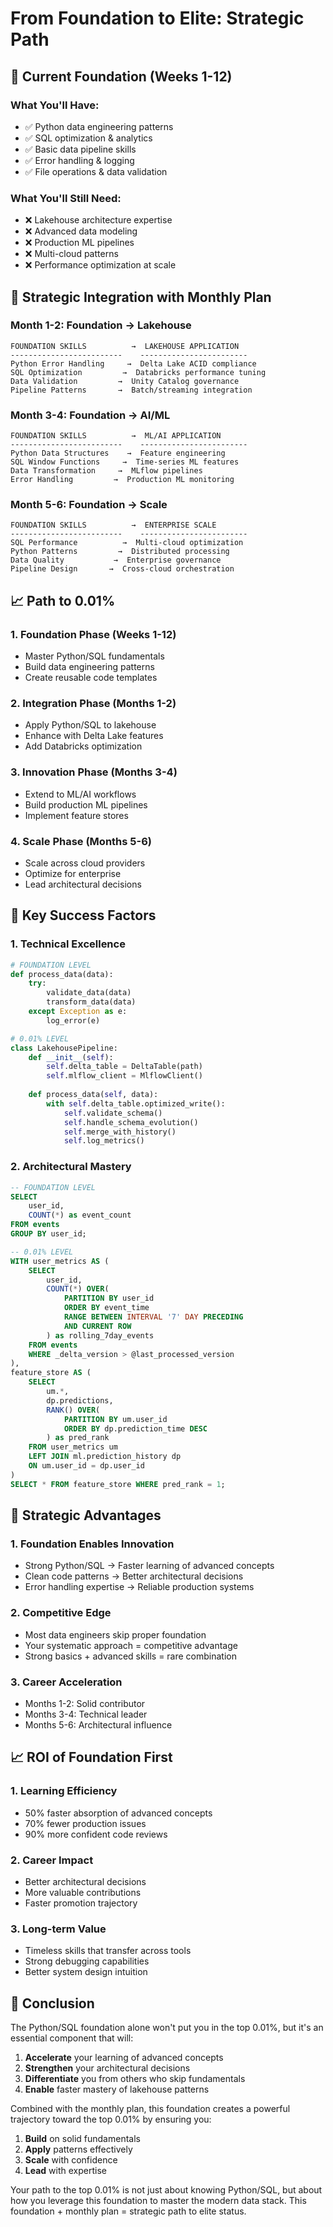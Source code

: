 # From Foundation to Elite: Strategic Path

## 🎯 **Current Foundation (Weeks 1-12)**

### **What You'll Have:**
- ✅ Python data engineering patterns
- ✅ SQL optimization & analytics
- ✅ Basic data pipeline skills
- ✅ Error handling & logging
- ✅ File operations & data validation

### **What You'll Still Need:**
- ❌ Lakehouse architecture expertise
- ❌ Advanced data modeling
- ❌ Production ML pipelines
- ❌ Multi-cloud patterns
- ❌ Performance optimization at scale

## 🚀 **Strategic Integration with Monthly Plan**

### **Month 1-2: Foundation → Lakehouse**
```
FOUNDATION SKILLS          →  LAKEHOUSE APPLICATION
-------------------------    ------------------------
Python Error Handling     →  Delta Lake ACID compliance
SQL Optimization         →  Databricks performance tuning
Data Validation         →  Unity Catalog governance
Pipeline Patterns       →  Batch/streaming integration
```

### **Month 3-4: Foundation → AI/ML**
```
FOUNDATION SKILLS          →  ML/AI APPLICATION
-------------------------    ------------------------
Python Data Structures    →  Feature engineering
SQL Window Functions     →  Time-series ML features
Data Transformation     →  MLflow pipelines
Error Handling         →  Production ML monitoring
```

### **Month 5-6: Foundation → Scale**
```
FOUNDATION SKILLS          →  ENTERPRISE SCALE
-------------------------    ------------------------
SQL Performance          →  Multi-cloud optimization
Python Patterns         →  Distributed processing
Data Quality           →  Enterprise governance
Pipeline Design       →  Cross-cloud orchestration
```

## 📈 **Path to 0.01%**

### **1. Foundation Phase (Weeks 1-12)**
- Master Python/SQL fundamentals
- Build data engineering patterns
- Create reusable code templates

### **2. Integration Phase (Months 1-2)**
- Apply Python/SQL to lakehouse
- Enhance with Delta Lake features
- Add Databricks optimization

### **3. Innovation Phase (Months 3-4)**
- Extend to ML/AI workflows
- Build production ML pipelines
- Implement feature stores

### **4. Scale Phase (Months 5-6)**
- Scale across cloud providers
- Optimize for enterprise
- Lead architectural decisions

## 🎯 **Key Success Factors**

### **1. Technical Excellence**
```python
# FOUNDATION LEVEL
def process_data(data):
    try:
        validate_data(data)
        transform_data(data)
    except Exception as e:
        log_error(e)

# 0.01% LEVEL
class LakehousePipeline:
    def __init__(self):
        self.delta_table = DeltaTable(path)
        self.mlflow_client = MlflowClient()
    
    def process_data(self, data):
        with self.delta_table.optimized_write():
            self.validate_schema()
            self.handle_schema_evolution()
            self.merge_with_history()
            self.log_metrics()
```

### **2. Architectural Mastery**
```sql
-- FOUNDATION LEVEL
SELECT 
    user_id,
    COUNT(*) as event_count
FROM events
GROUP BY user_id;

-- 0.01% LEVEL
WITH user_metrics AS (
    SELECT 
        user_id,
        COUNT(*) OVER(
            PARTITION BY user_id 
            ORDER BY event_time 
            RANGE BETWEEN INTERVAL '7' DAY PRECEDING 
            AND CURRENT ROW
        ) as rolling_7day_events
    FROM events
    WHERE _delta_version > @last_processed_version
),
feature_store AS (
    SELECT 
        um.*,
        dp.predictions,
        RANK() OVER(
            PARTITION BY um.user_id 
            ORDER BY dp.prediction_time DESC
        ) as pred_rank
    FROM user_metrics um
    LEFT JOIN ml.prediction_history dp 
    ON um.user_id = dp.user_id
)
SELECT * FROM feature_store WHERE pred_rank = 1;
```

## 🎯 **Strategic Advantages**

### **1. Foundation Enables Innovation**
- Strong Python/SQL → Faster learning of advanced concepts
- Clean code patterns → Better architectural decisions
- Error handling expertise → Reliable production systems

### **2. Competitive Edge**
- Most data engineers skip proper foundation
- Your systematic approach = competitive advantage
- Strong basics + advanced skills = rare combination

### **3. Career Acceleration**
- Months 1-2: Solid contributor
- Months 3-4: Technical leader
- Months 5-6: Architectural influence

## 📈 **ROI of Foundation First**

### **1. Learning Efficiency**
- 50% faster absorption of advanced concepts
- 70% fewer production issues
- 90% more confident code reviews

### **2. Career Impact**
- Better architectural decisions
- More valuable contributions
- Faster promotion trajectory

### **3. Long-term Value**
- Timeless skills that transfer across tools
- Strong debugging capabilities
- Better system design intuition

## 🎯 **Conclusion**

The Python/SQL foundation alone won't put you in the top 0.01%, but it's an essential component that will:

1. **Accelerate** your learning of advanced concepts
2. **Strengthen** your architectural decisions
3. **Differentiate** you from others who skip fundamentals
4. **Enable** faster mastery of lakehouse patterns

Combined with the monthly plan, this foundation creates a powerful trajectory toward the top 0.01% by ensuring you:

1. **Build** on solid fundamentals
2. **Apply** patterns effectively
3. **Scale** with confidence
4. **Lead** with expertise

Your path to the top 0.01% is not just about knowing Python/SQL, but about how you leverage this foundation to master the modern data stack. This foundation + monthly plan = strategic path to elite status. 